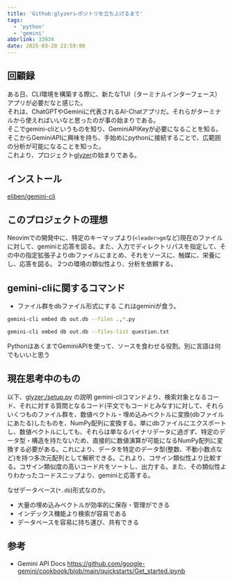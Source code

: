 ```yaml
---
title: 'Github:glyzerレポジトリを立ち上げるまで'
tags:
  - 'python'
  - 'gemini'
abbrlink: 33934
date: 2025-03-28 23:59:00
---
```


<!--
Copyright (c) 2025 verazza
This file is distributed under the terms of the Creative Commons Attribution-NonCommercial-ShareAlike 4.0 International License.
See the LICENSE file in the source directory for details.
(https://creativecommons.org/licenses/by-nc-sa/4.0/)
-->

## 回顧録
ある日、CLI環境を構築する際に、新たなTUI（ターミナルインターフェース）アプリが必要だなと感じた。  
それは、ChatGPTやGeminiに代表されるAI-Chatアプリだ。それらがターミナルから使えればいいなと思ったのが事の始まりである。  
そこでgemini-cliというものを知り、GeminiAPIKeyが必要になることを知る。そこからGeminiAPIに興味を持ち、手始めにpythonに接続することで、広範囲の分析が可能になることを知った。  
これより、プロジェクト[glyzer](https://github.com/verazza/glyzer)の始まりである。

## インストール
[eliben/gemini-cli](https://github.com/eliben/gemini-cli)

## このプロジェクトの理想
Neovimでの開発中に、特定のキーマップより(`<leader>gm`など)現在のファイルに対して、geminiと応答を図る。また、入力でディレクトリパスを指定して、その中の指定拡張子よりdbファイルにまとめ、それをソースに、触媒に、栄養にし、応答を図る。
2つの環境の類似性より、分析を依頼する。

## gemini-cliに関するコマンド
- ファイル群をdbファイル形式にする
これはgeminiが食う。
```bash
gemini-cli embed db out.db --files .,*.py

gemini-cli embed db out.db --files-list question.txt
```
PythonはあくまでGeminiAPIを使って、ソースを食わせる役割。別に言語は何でもいいと思う

## 現在思考中のもの
以下、[glyzer:/setup.py](https://github.com/verazza/glyzer/blob/master/setup.py) の説明
gemini-cliコマンドより、検索対象となるコード、それに対する質問となるコード(平文でもコードとみなす)に対して、それらいくつものファイル群を、数値ベクトル・埋め込みベクトルに変換(dbファイルにあたる)したものを、NumPy配列に変換する。単にdbファイルにエクスポートし、数値ベクトルにしても、それらは単なるバイナリデータに過ぎず、特定のデータ型・構造を持たないため、直接的に数値演算が可能になるNumPy配列に変換する必要がある。これにより、データを特定のデータ型(整数、不動小数点など)を持つ多次元配列として解釈できる。これより、コサイン類似性より比較する。コサイン類似度の高いコード片をソートし、出力する。また、その類似性よりわかったコードスニップより、geminiと応答する。

なぜデータベース(`*.db`)形式なのか。
* 大量の埋め込みベクトルが効率的に保存・管理ができる
* インデックス機能より検索が容易である
* データベースを容易に持ち運び、共有できる

## 参考
- Gemini API Docs
https://github.com/google-gemini/cookbook/blob/main/quickstarts/Get_started.ipynb
